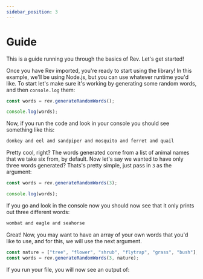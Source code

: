 ```yaml
---
sidebar_position: 3
---
```


# Guide

This is a guide running you through the basics of Rev. Let's get started!

Once you have Rev imported, you're ready to start using the library! In this example, we'll be using Node.js, but you can use whatever runtime you'd like. To start let's make sure it's working by generating some random words, and then `console.log` them:

```javascript title="index.js"
const words = rev.generateRandomWords();

console.log(words);
```

Now, if you run the code and look in your console you should see something like this:

```bash title="Console"
donkey and eel and sandpiper and mosquito and ferret and quail
```

Pretty cool, right? The words generated come from a list of animal names that we take six from, by default. Now let's say we wanted to have only three words generated? Thats's pretty simple, just pass in `3` as the argument:

```javascript title="index.js"
const words = rev.generateRandomWords(3);

console.log(words);
```

If you go and look in the console now you should now see that it only prints out three different words:

```bash title="Console"
wombat and eagle and seahorse
```

Great! Now, you may want to have an array of your own words that you'd like to use, and for this, we will use the next argument.

```javascript title="index.js"
const nature = ["tree", "flower", "shrub", "flytrap", "grass", "bush"];
const words = rev.generateRandomWords(3, nature);
```

If you run your file, you will now see an output of:

```bash title="Console"

```
